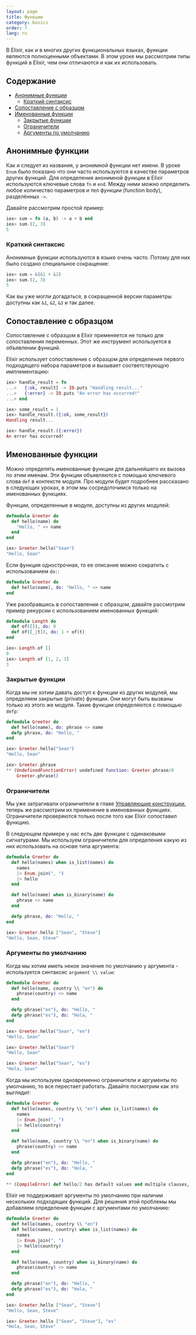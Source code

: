 ```yaml
---
layout: page
title: Функции
category: basics
order: 7
lang: ru
---
```


В Elixir, как и в многих других функциональных языках, функции являются полноценными объектами. В этом уроке мы рассмотрим типы функций в Elixir, чем они отличаются и как их использовать.

## Содержание

- [Анонимные функции](#section-1)
  - [Краткий синтаксис](#section-2)
- [Сопоставление с образцом](#section-3)
- [Именованные функции](#section-4)
  - [Закрытые функции](#section-5)
  - [Ограничители](#section-6)
  - [Аргументы по умолчанию](#section-7)

## Анонимные функции

Как и следует из названия, у анонимной функции нет имени. В уроке `Enum` было показано что они часто используются в качестве параметров других функций. Для определения анонимной функции в Elixir используются ключевые слова `fn` и `end`. Между ними можно определить любое количество параметров и тел функции (function body), разделённых `->`.

Давайте рассмотрим простой пример:

```elixir
iex> sum = fn (a, b) -> a + b end
iex> sum.(2, 3)
5
```

### Краткий синтаксис

Анонимные функции используются в языке очень часто. Потому для них было создано специальное сокращение:

```elixir
iex> sum = &(&1 + &2)
iex> sum.(2, 3)
5
```

Как вы уже могли догадаться, в сокращенной версии параметры доступны как  `&1`, `&2`, `&3` и так далее.

## Сопоставление с образцом

Сопоставление с образцом в Elixir применяется не только для сопоставления переменных. Этот же инструмент используется в объявлении функций.

Elixir использует сопоставление с образцом для определения первого подходящего набора параметров и вызывает соответствующую имплементацию:

```elixir
iex> handle_result = fn
...>   {:ok, result} -> IO.puts "Handling result..."
...>   {:error} -> IO.puts "An error has occurred!"
...> end

iex> some_result = 1
iex> handle_result.({:ok, some_result})
Handling result...

iex> handle_result.({:error})
An error has occurred!
```

## Именованные функции

Можно определять именованные функции для дальнейшего их вызова по этим именам. Эти функции объявляются с помощью ключевого слова `def` в контексте модуля. Про модули будет подробнее рассказано в следующих уроках, в этом мы сосредоточимся только на именованных функциях.

Функции, определенные в модуле, доступны из других модулей:

```elixir
defmodule Greeter do
  def hello(name) do
    "Hello, " <> name
  end
end

iex> Greeter.hello("Sean")
"Hello, Sean"
```

Если функция однострочная, то ее описание можно сократить с использованием `do:`:

```elixir
defmodule Greeter do
  def hello(name), do: "Hello, " <> name
end
```

Уже разобравшись в сопоставлении с образцом, давайте рассмотрим пример рекурсии с использованием именованных функций:

```elixir
defmodule Length do
  def of([]), do: 0
  def of([_|t]), do: 1 + of(t)
end

iex> Length.of []
0
iex> Length.of [1, 2, 3]
3
```

### Закрытые функции

Когда мы не хотим давать доступ к функции из других модулей, мы определяем закрытые (private) функции. Они могут быть вызваны только из этого же модуля. Такие функции определяются с помощью `defp`:

```elixir
defmodule Greeter do
  def hello(name), do: phrase <> name
  defp phrase, do: "Hello, "
end

iex> Greeter.hello("Sean")
"Hello, Sean"

iex> Greeter.phrase
** (UndefinedFunctionError) undefined function: Greeter.phrase/0
    Greeter.phrase()
```

### Ограничители

Мы уже затрагивали ограничители в главе [Управляющие конструкции](../control-structures.md), теперь же рассмотрим их применение в именованных функциях. Ограничители проверяются только после того как Elixir сопоставил функцию.

В следующем примере у нас есть две функции с одинаковыми сигнатурами. Мы используем ограничители для определения какую из них использовать на основе типа аргумента:

```elixir
defmodule Greeter do
  def hello(names) when is_list(names) do
    names
    |> Enum.join(", ")
    |> hello
  end

  def hello(name) when is_binary(name) do
    phrase <> name
  end

  defp phrase, do: "Hello, "
end

iex> Greeter.hello ["Sean", "Steve"]
"Hello, Sean, Steve"
```

### Аргументы по умолчанию

Когда мы хотим иметь некое значение по умолчанию у аргумента - используется синтаксис `argument \\ value`:

```elixir
defmodule Greeter do
  def hello(name, country \\ "en") do
    phrase(country) <> name
  end

  defp phrase("en"), do: "Hello, "
  defp phrase("es"), do: "Hola, "
end

iex> Greeter.hello("Sean", "en")
"Hello, Sean"

iex> Greeter.hello("Sean")
"Hello, Sean"

iex> Greeter.hello("Sean", "es")
"Hola, Sean"
```

Когда мы используем одновременно ограничители и аргументы по умолчанию, то все перестает работать. Давайте посмотрим как это выглядит:

```elixir
defmodule Greeter do
  def hello(names, country \\ "en") when is_list(names) do
    names
    |> Enum.join(", ")
    |> hello(country)
  end

  def hello(name, country \\ "en") when is_binary(name) do
    phrase(country) <> name
  end

  defp phrase("en"), do: "Hello, "
  defp phrase("es"), do: "Hola, "
end

** (CompileError) def hello/2 has default values and multiple clauses, define a function head with the defaults
```

Elixir не поддерживает аргументы по умолчанию при наличии нескольких подходящих функций. Для решения этой проблемы мы добавляем определение функции с аргументами по умолчанию:

```elixir
defmodule Greeter do
  def hello(names, country \\ "en")
  def hello(names, country) when is_list(names) do
    names
    |> Enum.join(", ")
    |> hello(country)
  end

  def hello(name, country) when is_binary(name) do
    phrase(country) <> name
  end

  defp phrase("en"), do: "Hello, "
  defp phrase("es"), do: "Hola, "
end

iex> Greeter.hello ["Sean", "Steve"]
"Hello, Sean, Steve"

iex> Greeter.hello ["Sean", "Steve"], "es"
"Hola, Sean, Steve"
```
